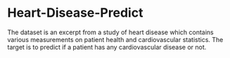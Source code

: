 # Heart-Disease-Predict
The dataset is an excerpt from a study of heart disease which contains various measurements on patient health and cardiovascular statistics. The target is to predict if a patient has any cardiovascular disease or not.
